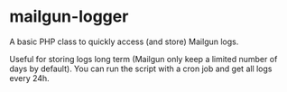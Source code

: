 # mailgun-logger

A basic PHP class to quickly access (and store) Mailgun logs.

Useful for storing logs long term (Mailgun only keep a limited number of days by default). You can run the script with a cron job and get all logs every 24h.
